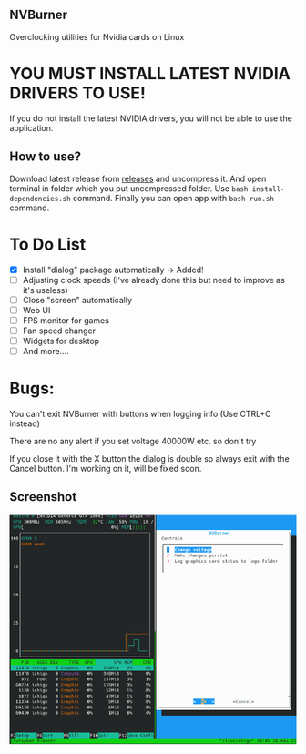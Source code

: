 ## NVBurner
Overclocking utilities for Nvidia cards on Linux

# YOU MUST INSTALL LATEST NVIDIA DRIVERS TO USE!
If you do not install the latest NVIDIA drivers, you will not be able to use the application.

## How to use?
Download latest release from [releases](https://github.com/iloveichigo/NVBurner/releases) and uncompress it.
And open terminal in folder which you put uncompressed folder.
Use `bash install-dependencies.sh` command. 
Finally you can open app with `bash run.sh` command.

# To Do List
- [x] Install "dialog" package automatically -> Added! 
- [ ] Adjusting clock speeds (I've already done this but need to improve as it's useless)
- [ ] Close "screen" automatically
- [ ] Web UI
- [ ] FPS monitor for games
- [ ] Fan speed changer
- [ ] Widgets for desktop
- [ ] And more....

# Bugs:
You can't exit NVBurner with buttons when logging info (Use CTRL+C instead)

There are no any alert if you set voltage 40000W etc. so don't try

If you close it with the X button the dialog is double so always exit with the Cancel button. I'm working on it, will be fixed soon.


## Screenshot

![](https://raw.githubusercontent.com/iloveichigo/NVBurner/main/sc1.png)
